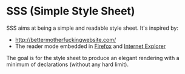 # SSS (Simple Style Sheet)

SSS aims at being a simple and readable style sheet. It's inspired by:

* http://bettermotherfuckingwebsite.com/
* The reader mode embedded in [Firefox](https://support.mozilla.org/en-US/kb/firefox-reader-view-clutter-free-web-pages) and [Internet Explorer](https://blogs.msdn.microsoft.com/ie/2014/03/04/introducing-reading-view-in-ie-11/)

The goal is for the style sheet to produce an elegant rendering with a minimum of declarations (without any hard limit).
